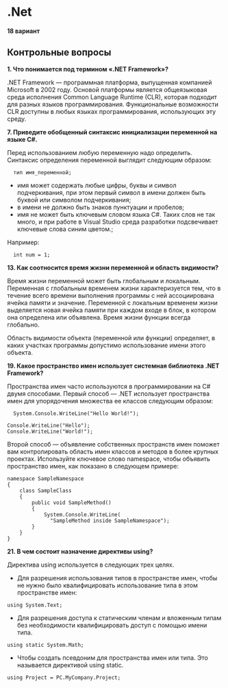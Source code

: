 # .Net
**18 вариант**

## Контрольные вопросы
**1. Что понимается под термином «.NET Framework»?**

.NET Framework — программная платформа, выпущенная компанией Microsoft в 2002 году. Основой платформы является общеязыковая среда исполнения Common Language Runtime (CLR), которая подходит для разных языков программирования. Функциональные возможности CLR доступны в любых языках программирования, использующих эту среду.

**7. Приведите обобщенный синтаксис инициализации переменной на
языке C#.**

Перед использованием любую переменную надо определить. Синтаксис определения переменной выглядит следующим образом:

```ShellSession
  тип имя_переменной;
```
- имя может содержать любые цифры, буквы и символ подчеркивания, при этом первый символ в имени должен быть буквой или символом подчеркивания;
- в имени не должно быть знаков пунктуации и пробелов;
- имя не может быть ключевым словом языка C#. Таких слов не так много, и при работе в Visual Studio среда разработки подсвечивает ключевые слова синим цветом.;

Например:
```ShellSession
  int num = 1;
```

**13. Как соотносится время жизни переменной и область видимости?**

Время жизни переменной может быть глобальным и локальным. Переменная с глобальным временем жизни характеризуется тем, что в течение всего времени выполнения программы с ней ассоциирована ячейка памяти и значение. Переменной с локальным временем жизни выделяется новая ячейка памяти при каждом входе в блок, в котором она определена или объявлена. Время жизни функции всегда глобально.

Область видимости объекта (переменной или функции) определяет, в каких участках программы допустимо использование имени этого объекта.


**19. Какое пространство имен использует системная библиотека .NET
Framework?**


Пространства имен часто используются в программировании на C# двумя способами. Первый способ — .NET использует пространства имен для упорядочения множества ее классов следующим образом:

```ShellSession
  System.Console.WriteLine("Hello World!");
```
```ShellSession
Console.WriteLine("Hello");
Console.WriteLine("World!");
```

Второй способ — объявление собственных пространств имен поможет вам контролировать область имен классов и методов в более крупных проектах. Используйте ключевое слово namespace, чтобы объявить пространство имен, как показано в следующем примере:

```ShellSession
namespace SampleNamespace
{
    class SampleClass
    {
        public void SampleMethod()
        {
            System.Console.WriteLine(
              "SampleMethod inside SampleNamespace");
        }
    }
}
```

**21. В чем состоит назначение директивы using?**

Директива using используется в следующих трех целях.

- Для разрешения использования типов в пространстве имен, чтобы не нужно было квалифицировать использование типа в этом пространстве имен:
```ShellSession
using System.Text;
```
- Для разрешения доступа к статическим членам и вложенным типам без необходимости квалифицировать доступ с помощью имени типа.
```ShellSession
using static System.Math;
```
- Чтобы создать псевдоним для пространства имен или типа. Это называется директивой using static.
```ShellSession
using Project = PC.MyCompany.Project;
```
